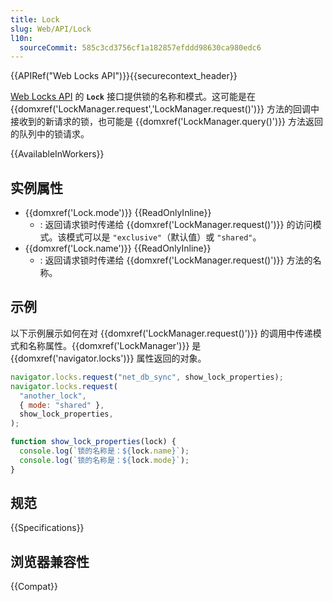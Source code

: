 ```yaml
---
title: Lock
slug: Web/API/Lock
l10n:
  sourceCommit: 585c3cd3756cf1a182857efddd98630ca980edc6
---
```


{{APIRef("Web Locks API")}}{{securecontext_header}}

[Web Locks API](/zh-CN/docs/Web/API/Web_Locks_API) 的 **`Lock`** 接口提供锁的名称和模式。这可能是在 {{domxref('LockManager.request','LockManager.request()')}} 方法的回调中接收到的新请求的锁，也可能是 {{domxref('LockManager.query()')}} 方法返回的队列中的锁请求。

{{AvailableInWorkers}}

## 实例属性

- {{domxref('Lock.mode')}} {{ReadOnlyInline}}
  - : 返回请求锁时传递给 {{domxref('LockManager.request()')}} 的访问模式。该模式可以是 `"exclusive"`（默认值）或 `"shared"`。
- {{domxref('Lock.name')}} {{ReadOnlyInline}}
  - : 返回请求锁时传递给 {{domxref('LockManager.request()')}} 方法的名称。

## 示例

以下示例展示如何在对 {{domxref('LockManager.request()')}} 的调用中传递模式和名称属性。{{domxref('LockManager')}} 是 {{domxref('navigator.locks')}} 属性返回的对象。

```js
navigator.locks.request("net_db_sync", show_lock_properties);
navigator.locks.request(
  "another_lock",
  { mode: "shared" },
  show_lock_properties,
);

function show_lock_properties(lock) {
  console.log(`锁的名称是：${lock.name}`);
  console.log(`锁的名称是：${lock.mode}`);
}
```

## 规范

{{Specifications}}

## 浏览器兼容性

{{Compat}}
